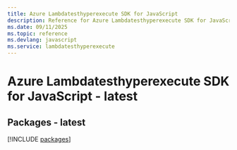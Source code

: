 ```yaml
---
title: Azure Lambdatesthyperexecute SDK for JavaScript
description: Reference for Azure Lambdatesthyperexecute SDK for JavaScript
ms.date: 09/11/2025
ms.topic: reference
ms.devlang: javascript
ms.service: lambdatesthyperexecute
---
```

# Azure Lambdatesthyperexecute SDK for JavaScript - latest
## Packages - latest
[!INCLUDE [packages](lambdatesthyperexecute-index.md)]